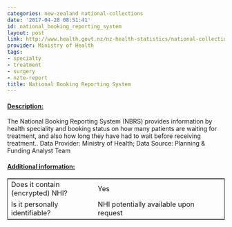```yaml
---
categories: new-zealand national-collections
date: '2017-04-28 08:51:41'
id: national_booking_reporting_system
layout: post
link: http://www.health.govt.nz/nz-health-statistics/national-collections-and-surveys/collections/national-booking-reporting-system
provider: Ministry of Health
tags:
- specialty
- treatment
- surgery
- nzte-report
title: National Booking Reporting System
---
```



 <h4> <u>Description:</u> </h4>
The National Booking Reporting System (NBRS) provides information by health speciality and booking status on how many patients are waiting for treatment, and also how long they have had to wait before receiving treatment.. Data Provider: Ministry of Health; Data Source: Planning & Funding Analyst Team
 <h4> <u>Additional information:</u> </h4>
 <table style="border: 1px solid">
 <tr> <td width="40%"> Does it contain (encrypted) NHI? </td> <td>Yes</td> </tr>
 <tr> <td width="40%"> Is it personally identifiable? </td> <td>NHI potentially available upon request</td> </tr>
 </table>